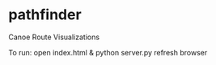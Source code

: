 pathfinder
==========

Canoe Route Visualizations


To run:
open index.html &
python server.py 
refresh browser